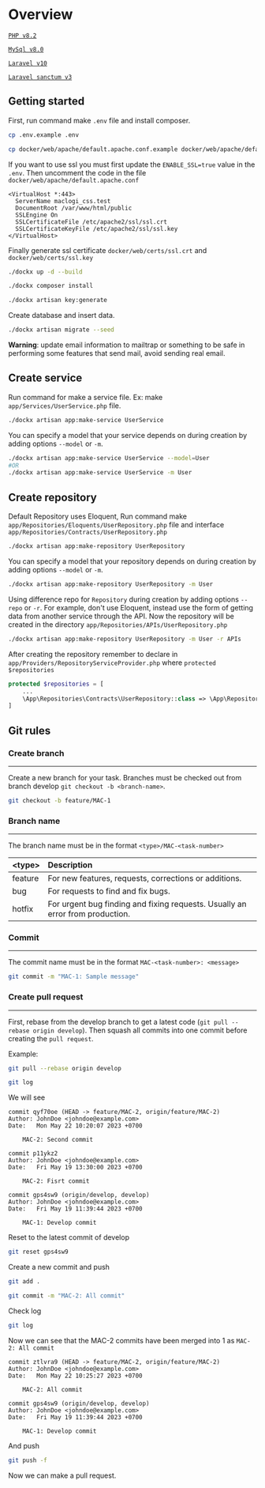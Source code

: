 # Overview

[`PHP v8.2`](https://php.net)

[`MySql v8.0`](https://github.com/laravel/sanctum)

[`Laravel v10`](https://github.com/laravel/laravel)

[`Laravel sanctum v3`](https://github.com/laravel/sanctum)

## Getting started

First, run command make `.env` file and install composer.

```bash
cp .env.example .env
```

```bash
cp docker/web/apache/default.apache.conf.example docker/web/apache/default.apache.conf
```

If you want to use ssl you must first update the `ENABLE_SSL=true` value in the `.env`. Then uncomment the code in the file `docker/web/apache/default.apache.conf`

```text
<VirtualHost *:443>
  ServerName maclogi_css.test
  DocumentRoot /var/www/html/public
  SSLEngine On
  SSLCertificateFile /etc/apache2/ssl/ssl.crt
  SSLCertificateKeyFile /etc/apache2/ssl/ssl.key
</VirtualHost>
```

Finally generate ssl certificate `docker/web/certs/ssl.crt` and `docker/web/certs/ssl.key`

```bash
./dockx up -d --build
```

```bash
./dockx composer install
```

```bash
./dockx artisan key:generate
```

Create database and insert data.

```bash
./dockx artisan migrate --seed
```

**Warning**: update email information to mailtrap or something to be safe in performing some features that send mail, avoid sending real email.

## Create service

Run command for make a service file. Ex: make `app/Services/UserService.php` file.

```bash
./dockx artisan app:make-service UserService
```

You can specify a model that your service depends on during creation by adding options `--model` or `-m`.

```bash
./dockx artisan app:make-service UserService --model=User
#OR
./dockx artisan app:make-service UserService -m User
```

## Create repository

Default Repository uses Eloquent, Run command make `app/Repositories/Eloquents/UserRepository.php` file
and interface `app/Repositories/Contracts/UserRepository.php`

```bash
./dockx artisan app:make-repository UserRepository
```

You can specify a model that your repository depends on during creation by adding options `--model` or `-m`.

```bash
./dockx artisan app:make-repository UserRepository -m User
```

Using difference repo for `Repository` during creation by adding options `--repo` or `-r`. For example, don't use Eloquent,
instead use the form of getting data from another service through the API. Now the repository will be created in the directory
`app/Repositories/APIs/UserRepository.php`

```bash
./dockx artisan app:make-repository UserRepository -m User -r APIs
```

After creating the repository remember to declare in `app/Providers/RepositoryServiceProvider.php` where `protected $repositories`

```php
protected $repositories = [
    ...
    \App\Repositories\Contracts\UserRepository::class => \App\Repositories\Eloquents\UserRepository::class,
]
```

## Git rules

### Create branch

---

Create a new branch for your task. Branches must be checked out from branch develop `git checkout -b <branch-name>`.

```bash
git checkout -b feature/MAC-1
```

### Branch name

---

The branch name must be in the format `<type>/MAC-<task-number>`

| &lt;type&gt;| Description                                                                   |
| :---------- | :---------------------------------------------------------------------------- |
| feature     | For new features, requests, corrections or additions.                         |
| bug         | For requests to find and fix bugs.                                            |
| hotfix      | For urgent bug finding and fixing requests. Usually an error from production. |

### Commit

---

The commit name must be in the format `MAC-<task-number>: <message>`

```bash
git commit -m "MAC-1: Sample message"
```

### Create pull request

---

First, rebase from the develop branch to get a latest code (`git pull --rebase origin develop`).
Then squash all commits into one commit before creating the `pull request`.

Example:

```bash
git pull --rebase origin develop
```

```bash
git log
```

We will see

```log
commit qyf70oe (HEAD -> feature/MAC-2, origin/feature/MAC-2)
Author: JohnDoe <johndoe@example.com>
Date:   Mon May 22 10:20:07 2023 +0700

    MAC-2: Second commit

commit p11ykz2
Author: JohnDoe <johndoe@example.com>
Date:   Fri May 19 13:30:00 2023 +0700

    MAC-2: Fisrt commit

commit gps4sw9 (origin/develop, develop)
Author: JohnDoe <johndoe@example.com>
Date:   Fri May 19 11:39:44 2023 +0700

    MAC-1: Develop commit
```

Reset to the latest commit of develop

```bash
git reset gps4sw9
```

Create a new commit and push

```bash
git add .
```

```bash
git commit -m "MAC-2: All commit"
```

Check log

```bash
git log
```

Now we can see that the MAC-2 commits have been merged into 1 as `MAC-2: All commit`

```log
commit ztlvra9 (HEAD -> feature/MAC-2, origin/feature/MAC-2)
Author: JohnDoe <johndoe@example.com>
Date:   Mon May 22 10:25:27 2023 +0700

    MAC-2: All commit

commit gps4sw9 (origin/develop, develop)
Author: JohnDoe <johndoe@example.com>
Date:   Fri May 19 11:39:44 2023 +0700

    MAC-1: Develop commit
```

And push

```bash
git push -f
```

Now we can make a pull request.
